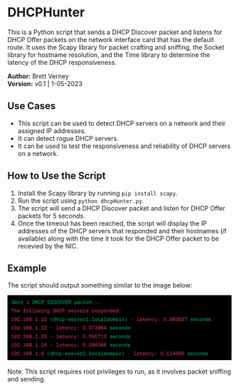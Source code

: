 # DHCPHunter

This is a Python script that sends a DHCP Discover packet and listens for DHCP Offer packets on the network interface card that has the default route. It uses the Scapy library for packet crafting and sniffing, the Socket library for hostname resolution, and the Time library to determine the latency of the DHCP responsiveness.

**Author:** Brett Verney</br>
**Version:** v0.1 | 1-05-2023

## Use Cases
- This script can be used to detect DHCP servers on a network and their assigned IP addresses.
- It can detect rogue DHCP servers.
- It can be used to test the responsiveness and reliability of DHCP servers on a network.

## How to Use the Script
1. Install the Scapy library by running `pip install scapy`.
2. Run the script using `python dhcpHunter.py`.
3. The script will send a DHCP Discover packet and listen for DHCP Offer packets for 5 seconds.
4. Once the timeout has been reached, the script will display the IP addresses of the DHCP servers that responded and their hostnames (if available) along with the time it took for the DHCP Offer packet to be recevied by the NIC.

## Example

The script should output something similar to the image below:

![dhcpHunter Example](https://github.com/BrettVerney/DHCPHunter/blob/main/example_output.PNG)

Note: This script requires root privileges to run, as it involves packet sniffing and sending.

